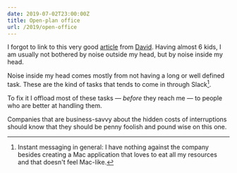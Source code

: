 ```yaml
---
date: 2019-07-02T23:00:00Z
title: Open-plan office
url: /2019/open-office
---
```


I forgot to link to this very good [article] from [David]. Having almost 6 kids, I am usually not
bothered by noise outside my head, but by noise inside my head.

Noise inside my head comes mostly from not having a long or well defined task. These are the kind
of tasks that tends to come in through Slack[^1].

To fix it I offload most of these tasks — *before* they reach me — to people who are
better at handling them.

Companies that are business-savvy about the hidden costs of interruptions should know that they
should be penny foolish and pound wise on this one.

[^1]: Instant messaging in general: I have nothing against the company besides creating a Mac
  application that loves to eat all my resources and that doesn't feel Mac-like.

[article]: https://m.signalvnoise.com/the-open-plan-office-is-a-terrible--horrible--no-good--very-bad-idea/
[David]: https://twitter.com/dhh
